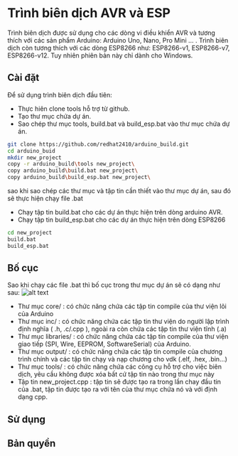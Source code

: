 # Trình biên dịch AVR và ESP
Trình biên dịch được sử dụng cho các dòng vi điều khiển AVR và tương thích với các sản phẩm Arduino: Arduino Uno, Nano, Pro Mini ... . Trình biên dịch còn tương thích với các dòng ESP8266 như: ESP8266-v1, ESP8266-v7, ESP8266-v12. Tuy
nhiên phiên bản này chỉ dành cho Windows.
## Cài đặt
Để sử dụng trình biên dịch đầu tiên:
- Thực hiên clone tools hỗ trợ từ github.
- Tạo thư mục chứa dự án.
- Sao chép thư mục tools, build.bat và build_esp.bat vào thư mục chứa dự án.
```bash
git clone https://github.com/redhat2410/arduino_build.git
cd arduino_buid
mkdir new_project
copy -r arduino_build\tools new_project\
copy arduino_build\build.bat new_project\
copy arduino_build\build_esp.bat new_project\
```
sao khi sao chép các thư mục và tập tin cần thiết vào thư mục dự án, sau đó sẽ thực hiện chạy file .bat
- Chạy tập tin build.bat cho các dự án thực hiện trên dòng arduino AVR.
- Chạy tập tin build_esp.bat cho các dự án thực hiện trên dòng ESP8266
```bash
cd new_project
build.bat
build_esp.bat
```
## Bố cục
Sao khi chạy các file .bat thì bố cục trong thư mục dự án sẽ có dạng như sau:
![alt text](https://github.com/redhat2410/arduino_build/tree/master/img/Layout.png)
- Thư mục core/ : có chức năng chứa các tập tin compile của thư viện lõi của Arduino
- Thư mục inc/  : có chức năng chứa các tập tin thư viện do người lập trình định nghĩa ( .h, .c/.cpp ), ngoài ra còn chứa các tập tin thư viện tĩnh (.a)
- Thư mục libraries/    : có chức năng chứa các tập tin compile của thư viện giao tiếp (SPI, Wire, EEPROM, SoftwareSerial) của Arduino.
- Thư mục output/       : có chức năng chứa các tập tin compile của chương trình chính và các tập tin chạy và nạp chương cho vdk (.elf, .hex, .bin...)
- Thư mục tools/        : có chức năng chứa các công cụ hỗ trợ cho việc biên dịch, yêu cầu không được xóa bất cứ tập tin nào trong thư mục này
- Tập tin new_project.cpp   : tập tin sẽ được tạo ra trong lần chay đầu tin của .bat, tập tin được tạo ra với tên của thư mục chứa nó và với định dạng cpp.
## Sử dụng
## Bản quyền